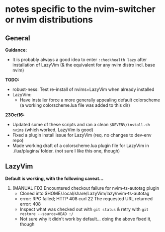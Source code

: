 # notes specific to the nvim-switcher or nvim distributions
## General
**Guidance:**
- It is probably always a good idea to enter `:checkhealth lazy` after installation of LazyVim (& the equivalent for any nvim distro incl. base nvim)

**TODO:**
- robust-ness: Test re-install of nvims+LazyVim when already installed
- LazyVim:
    - Have installer force a more generally appealing default colorscheme (a working colorscheme.lua file was added to this dir)

**23Oct16:**
- Updated some of these scripts and ran a clean `$DEVENV/install.sh nvims` (which worked, LazyVim is good)
- Fixed a plugin install issue for LazyVim (req. no changes to dev-env repo)
- Made working draft of a colorscheme.lua plugin file for LazyVim in ./lua/plugins/ folder. (not sure I like this one, though)

## LazyVim
**Default is working, with the following caveat...**
1. (MANUAL FIX) Encountered checkout failure for nvim-ts-autotag plugin
    - Cloned into $HOME/.local/share/LazyVim/lazy/nvim-ts-autotag
    - error: RPC failed; HTTP 408 curl 22 The requested URL returned error: 408
    - Inspect what was checked out with `git status` & retry with `git restore --source=HEAD :/`
    - Not sure why it didn't work by default... doing the above fixed it, though
